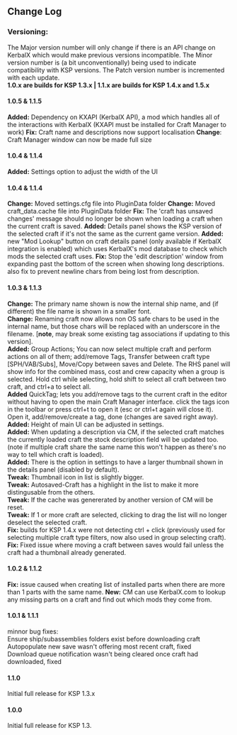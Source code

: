 ## Change Log

### Versioning:
The Major version number will only change if there is an API change on KerbalX which would make previous versions incompatible.
The Minor version number is (a bit unconventionally) being used to indicate compatibility with KSP versions.
The Patch version number is incremented with each update.  
**1.0.x are builds for KSP 1.3.x | 1.1.x are builds for KSP 1.4.x and 1.5.x**

#### 1.0.5 & 1.1.5
**Added:** Dependency on KXAPI (KerbalX API), a mod which handles all of the interactions with KerbalX (KXAPI must be installed for Craft Manager to work)
**Fix:** Craft name and descriptions now support localisation
**Change**: Craft Manager window can now be made full size

#### 1.0.4 & 1.1.4
**Added:** Settings option to adjust the width of the UI

#### 1.0.4 & 1.1.4
**Change:** Moved settings.cfg file into PluginData folder
**Change:** Moved craft_data.cache file into PluginData folder
**Fix:** The 'craft has unsaved changes' message should no longer be shown when loading a craft when the current craft is saved.
**Added:** Details panel shows the KSP version of the selected craft if it's not the same as the current game version.
**Added:** new "Mod Lookup" button on craft details panel (only available if KerbalX integration is enabled) which uses KerbalX's mod database to check which mods the selected craft uses.
**Fix:** Stop the 'edit description' window from expanding past the bottom of the screen when showing long descriptions. also fix to prevent newline chars from being lost from description.


#### 1.0.3 & 1.1.3
**Change:** The primary name shown is now the internal ship name, and (if different) the file name is shown in a smaller font.  
**Change:** Renaming craft now allows non OS safe chars to be used in the internal name, but those chars will be replaced with an underscore in the filename. [**note**, may break some existing tag associations if updating to this version].  
**Added:** Group Actions; You can now select multiple craft and perform actions on all of them; add/remove Tags, Transfer between craft type [SPH/VAB/Subs], Move/Copy between saves and Delete.  The RHS panel will show info for the combined mass, cost and crew capacity when a group is selected.  Hold ctrl while selecting, hold shift to select all craft between two craft, and ctrl+a to select all.  
**Added** QuickTag; lets you add/remove tags to the current craft in the editor without having to open the main Craft Manager interface. click the tags icon in the toolbar or press ctrl+t to open it (esc or ctrl+t again will close it). Open it, add/remove/create a tag, done (changes are saved right away).  
**Added:** Height of main UI can be adjusted in settings.  
**Added:** When updating a description via CM, if the selected craft matches the currently loaded craft the stock description field will be updated too. (note if multiple craft share the same name this won't happen as there's no way to tell which craft is loaded).  
**Added:** There is the option in settings to have a larger thumbnail shown in the details panel (disabled by default).  
**Tweak:** Thumbnail icon in list is slightly bigger.  
**Tweak:** Autosaved-Craft has a highlight in the list to make it more distingusable from the others.  
**Tweak:** If the cache was genererated by another version of CM will be reset.  
**Tweak:** If 1 or more craft are selected, clicking to drag the list will no longer deselect the selected craft.  
**Fix:** builds for KSP 1.4.x were not detecting ctrl + click (previously used for selecting multiple craft type filters, now also used in group selecting craft).  
**Fix:** Fixed issue where moving a craft between saves would fail unless the craft had a thumbnail already generated.  


#### 1.0.2 & 1.1.2
**Fix:** issue caused when creating list of installed parts when there are more than 1 parts with the same name.
**New:** CM can use KerbalX.com to lookup any missing parts on a craft and find out which mods they come from.


#### 1.0.1 & 1.1.1  
minnor bug fixes:  
Ensure ship/subassemblies folders exist before downloading craft  
Autopopulate new save wasn't offering most recent craft, fixed  
Download queue notification wasn't being cleared once craft had downloaded, fixed  


#### 1.1.0  
Initial full release for KSP 1.3.x

#### 1.0.0  
Initial full release for KSP 1.3.



